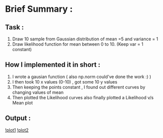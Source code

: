# Brief Summary :

## Task :

1. Draw 10 sample from Gaussian distribution of mean =5 and variance = 1
2. Draw likelihood function for mean between 0 to 10. (Keep var = 1 constant)

## How I implemented it in short :

1) I wrote a gausian function ( also np.norm could've done the work :) ) 
2) I then took  10 x values (0-10) , got some 10 y values
3) Then keeping the points constant , I found  out different curves by changing values of mean
4) Then plotted the Likelihood curves also finally plotted a Likelihood v/s Mean plot

## Output :

[!plot1](https://github.com/Yashprime1/ML-Tutorial---By-Dr.-Arun-Chauhan-/blob/main/Arun%20Sir/Tutorial-1/tutorial-1.png?raw=true)
[!plot2](https://github.com/Yashprime1/ML-Tutorial---By-Dr.-Arun-Chauhan-/blob/main/Arun%20Sir/Tutorial-1/tutorial-1b.png?raw=true)
